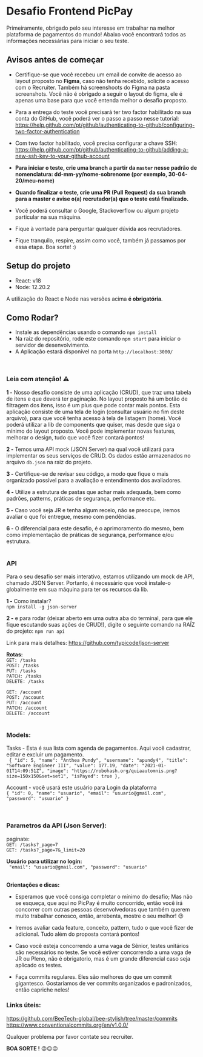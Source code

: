 # **Desafio Frontend PicPay**

Primeiramente, obrigado pelo seu interesse em trabalhar na melhor plataforma de pagamentos do mundo!
Abaixo você encontrará todos as informações necessárias para iniciar o seu teste.

## Avisos antes de começar

- Certifique-se que você recebeu um email de convite de acesso ao layout proposto no **Figma**, caso não tenha recebido, solicite o acesso com o Recruiter. Também há screenshoots do Figma na pasta screenshots. Você não é obrigado a seguir o layout do figma, ele é apenas uma base para que você entenda melhor o desafio proposto.

- Para a entrega do teste você precisará ter two factor habilitado na sua conta do GitHub, você poderá ver o passo a passo nesse tutorial: https://help.github.com/pt/github/authenticating-to-github/configuring-two-factor-authentication

- Com two factor habilitado, você precisa configurar a chave SSH: https://help.github.com/pt/github/authenticating-to-github/adding-a-new-ssh-key-to-your-github-account

- **Para iniciar o teste, crie uma branch a partir da `master` nesse padrão de nomenclatura: dd-mm-yy/nome-sobrenome (por exemplo, 30-04-20/meu-nome)**
- **Quando finalizar o teste, crie uma PR (Pull Request) da sua branch para a master e avise o(a) recrutador(a) que o teste está finalizado.**
- Você poderá consultar o Google, Stackoverflow ou algum projeto particular na sua máquina.
- Fique à vontade para perguntar qualquer dúvida aos recrutadores.

- Fique tranquilo, respire, assim como você, também já passamos por essa etapa. Boa sorte! :)

## Setup do projeto

- React: v18
- Node: 12.20.2

A utilização do React e Node nas versões acima **é obrigatória**.

## Como Rodar?

- Instale as dependências usando o comando `npm install`
- Na raiz do repositório, rode este comando `npm start` para iniciar o servidor de desenvolvimento.
- A Aplicação estará disponível na porta `http://localhost:3000/`

<br/>

### Leia com atenção! ⚠️

**1 -** Nosso desafio consiste de uma aplicação (CRUD), que traz uma tabela de itens e que deverá ter paginação. No layout proposto há um botão de filtragem dos itens, isso é um plus que pode contar mais pontos. Esta aplicação consiste de uma tela de login (consultar usuário no fim deste arquivo), para que você tenha acesso à tela de listagem (home). Você poderá utilizar a lib de components que quiser, mas desde que siga o mínimo do layout proposto. Você pode implementar novas features, melhorar o design, tudo que você fizer contará pontos!

**2 -** Temos uma API mock (JSON Server) na qual você utilizará para implementar os seus serviços de CRUD. Os dados estão armazenados no arquivo `db.json` na raiz do projeto.

**3 -** Certifique-se de revisar seu código, a modo que fique o mais organizado possível para a avaliação e entendimento dos avaliadores.

**4 -** Utilize a estrutura de pastas que achar mais adequada, bem como padrões, patterns, práticas de segurança, performance etc.

**5 -** Caso você seja JR e tenha algum receio, não se preocupe, iremos avaliar o que foi entregue, mesmo com pendências.

**6 -** O diferencial para este desafio, é o aprimoramento do mesmo, bem como implementação de práticas de segurança, performance e/ou estrutura.
<br/>
<br/>

### **API**

Para o seu desafio ser mais interativo, estamos utilizando um mock de API, chamado JSON Server. Portanto, é necessário que você instale-o globalmente em sua máquina para ter os recursos da lib.

**1 -** Como instalar? <br/>
`npm install -g json-server`

**2 -** e para rodar (deixar aberto em uma outra aba do terminal, para que ele fique escutando suas ações de CRUD!), digite o seguinte comando na RAÍZ do projeto: `npm run api`

Link para mais detalhes: https://github.com/typicode/json-server

**Rotas:** <br />
`GET: /tasks`<br />
`POST: /tasks`<br />
`PUT: /tasks`<br />
`PATCH: /tasks`<br />
`DELETE: /tasks`<br />

`GET: /account` <br />
`POST: /account` <br />
`PUT: /account` <br />
`PATCH: /account` <br />
`DELETE: /account` <br />
<br/>

### **Models**:<br />

Tasks - Esta é sua lista com agenda de pagamentos. Aqui você cadastrar, editar e excluir um pagamento.<br />
` { "id": 5, "name": "Anthea Pundy", "username": "apundy4", "title": "Software Engineer III", "value": 177.19, "date": "2021-01-01T14:09:51Z", "image": "https://robohash.org/quiaautomnis.png?size=150x150&set=set1", "isPayed": true },`

Account - você usará este usuário para Login da plataforma<br />
`{ "id": 0, "name": "usuario", "email": "usuario@gmail.com", "password": "usuario" }`

<br/>

### **Parametros da API (Json Server):**

paginate:<br />
`GET: /tasks?_page=7` <br />
`GET: /tasks?_page=7&_limit=20`

**Usuário para utilizar no login:**<br />
` "email": "usuario@gmail.com", "password": "usuario"`
<br/>
<br/>

**Orientações e dicas:**

- Esperamos que você consiga completar o mínimo do desafio; Mas não se esqueça, que aqui no PicPay é muito concorrido, então você irá concorrer com outras pessoas desenvolvedoras que também querem muito trabalhar conosco, então, arrebenta, mostre o seu melhor! 😉

- Iremos avaliar cada feature, conceito, pattern, tudo o que você fizer de adicional. Tudo além do proposta contará pontos!

- Caso você esteja concorrendo a uma vaga de Sênior, testes unitários são necessários no teste. Se você estiver concorrendo a uma vaga de JR ou Pleno, não é obrigatorio, mas é um grande diferencial caso seja aplicado os testes.

- Faça commits regulares. Eles são melhores do que um commit gigantesco. Gostaríamos de ver commits organizados e padronizados, então capriche neles!

### **Links úteis**:

https://github.com/BeeTech-global/bee-stylish/tree/master/commits
https://www.conventionalcommits.org/en/v1.0.0/

Qualquer problema por favor contate seu recruiter.

**BOA SORTE !** 😉😉😉